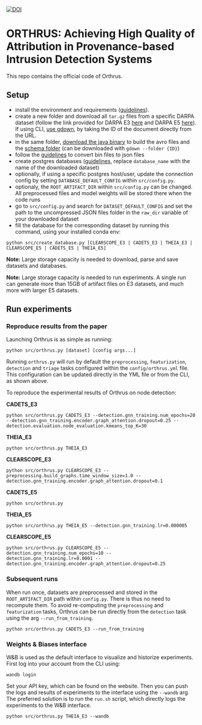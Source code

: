 [![DOI](https://zenodo.org/badge/852328574.svg)](https://doi.org/10.5281/zenodo.14641605)

# ORTHRUS: Achieving High Quality of Attribution in Provenance-based Intrusion Detection Systems

This repo contains the official code of Orthrus.

## Setup

- install the environment and requirements ([guidelines](settings/environment-settings.md)).
- create a new folder and download all `tar.gz` files from a specific DARPA dataset (follow the link provided for DARPA E3 [here](https://drive.google.com/drive/folders/1fOCY3ERsEmXmvDekG-LUUSjfWs6TRdp-) and DARPA E5 [here](https://drive.google.com/drive/folders/1GVlHQwjJte3yz0n1a1y4H4TfSe8cu6WJ)). If using CLI, [use gdown](https://stackoverflow.com/a/50670037/10183259), by taking the ID of the document directly from the URL.
- in the same folder, [download the java binary](https://drive.google.com/drive/folders/1kCRC5CPI8MvTKQFvPO4hWIRHeuUXLrr1) to build the avro files and the [schema folder](https://drive.google.com/drive/folders/1gwm2gAlKHQnFvETgPA8kJXLLm3L-Z3H1?usp=drive_link) (can be downloaded with `gdown --folder {ID}`)
- follow the [guidelines](settings/uncompress_darpa_files.md) to convert bin files to json files
- create postgres databases ([guidelines](settings/database.md), replace `database_name` with the name of the downloaded dataset)
- optionally, if using a specific postgres host/user, update the connection config by setting `DATABASE_DEFAULT_CONFIG` within `src/config.py`.
- optionaly, the `ROOT_ARTIFACT_DIR` within `src/config.py` can be changed. All preprocessed files and model weights will be stored there when the code runs
- go to `src/config.py` and search for `DATASET_DEFAULT_CONFIG` and set the path to the uncompressed JSON files folder in the `raw_dir` variable of your downloaded dataset
- fill the database for the corresponding dataset by running this command, using your installed conda env:

```shell
python src/create_database.py [CLEARSCOPE_E3 | CADETS_E3 | THEIA_E3 | CLEARSCOPE_E5 | CADETS_E5 | THEIA_E5]
```


**Note:** Large storage capacity is needed to download, parse and save datasets and databases.

**Note:** Large storage capacity is needed to run experiments. A single run can generate more than 15GB of artifact files on E3 datasets, and much more with larger E5 datasets.

## Run experiments

### Reproduce results from the paper

Launching Orthrus is as simple as running:

```shell
python src/orthrus.py [dataset] [config args...]
```

Running `orthrus.py` will run by default the `preprocessing`, `featurization`, `detection` and `triage` tasks configured within the `config/orthrus.yml` file. This configuration can be updated directly in the YML file or from the CLI, as shown above.

To reproduce the experimental results of Orthrus on node detection:


**CADETS_E3**
```
python src/orthrus.py CADETS_E3 --detection.gnn_training.num_epochs=20 --detection.gnn_training.encoder.graph_attention.dropout=0.25 --detection.evaluation.node_evaluation.kmeans_top_K=30
```

**THEIA_E3**
```
python src/orthrus.py THEIA_E3
```

**CLEARSCOPE_E3**
```
python src/orthrus.py CLEARSCOPE_E3 --preprocessing.build_graphs.time_window_size=1.0 --detection.gnn_training.encoder.graph_attention.dropout=0.1
```

**CADETS_E5**
```
python src/orthrus.py
```

**THEIA_E5**
```
python src/orthrus.py THEIA_E5 --detection.gnn_training.lr=0.000005
```

**CLEARSCOPE_E5**
```
python src/orthrus.py CLEARSCOPE_E5 --detection.gnn_training.num_epochs=10 --detection.gnn_training.lr=0.0001 --detection.gnn_training.encoder.graph_attention.dropout=0.25
```

### Subsequent runs

When run once, datasets are preprocessed and stored in the `ROOT_ARTIFACT_DIR` path within `config.py`. There is thus no need to recompute them. To avoid re-computing the `preprocessing` and `featurization` tasks, Orthrus can be run directly from the `detection` task using the arg `--run_from_training`.

```shell
python src/orthrus.py CADETS_E3 --run_from_training
```

### Weights & Biases interface

W&B is used as the default interface to visualize and historize experiments. First log into your account from the CLI using:

```shell
wandb login
```

Set your API key, which can be found on the website. Then you can push the logs and results of experiments to the interface using the `--wandb` arg.
The preferred solution is to run the `run.sh` script, which directly logs the experiments to the W&B interface.

```shell
python src/orthrus.py THEIA_E3 --wandb
```
